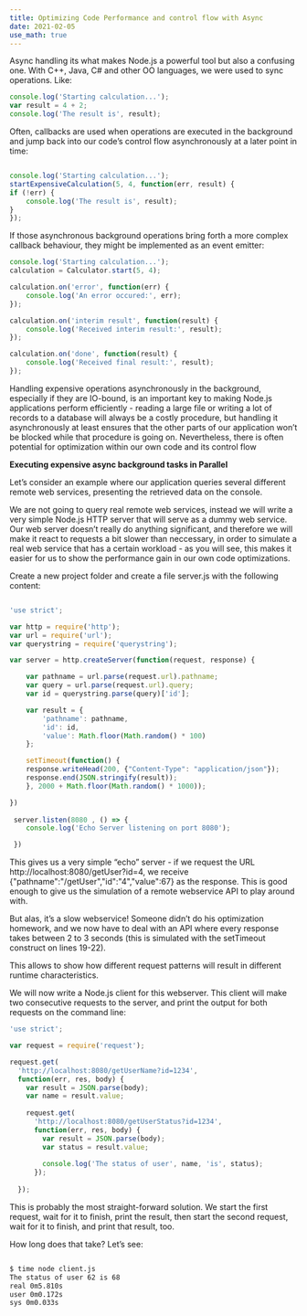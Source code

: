 ```yaml
---
title: Optimizing Code Performance and control flow with Async
date: 2021-02-05
use_math: true
---
```


Async handling its what makes Node.js a powerful tool but also a confusing one. With C++, Java, C# and other OO languages, we were used to sync operations. Like:

```javascript
console.log('Starting calculation...');
var result = 4 + 2;
console.log('The result is', result);
```

Often, callbacks are used when operations are executed in the background and jump back into our code’s control flow asynchronously at a later point in time:


```javascript

console.log('Starting calculation...');
startExpensiveCalculation(5, 4, function(err, result) {
if (!err) {
    console.log('The result is', result);
}
});

```
If those asynchronous background operations bring forth a more complex callback behaviour, they might be implemented as an event emitter:

```javascript
console.log('Starting calculation...');
calculation = Calculator.start(5, 4);

calculation.on('error', function(err) {
    console.log('An error occured:', err);
});

calculation.on('interim result', function(result) {
    console.log('Received interim result:', result);
});

calculation.on('done', function(result) {
    console.log('Received final result:', result);
});

```

Handling expensive operations asynchronously in the background, especially if they are IO-bound, is an important key to making Node.js applications perform efficiently - reading a large file or writing a lot of records to a database will always be a costly procedure, but handling it asynchronously at least ensures that the other parts of our application won’t be blocked while that procedure is going on. Nevertheless, there is often potential for optimization within our own code and its control flow

**Executing expensive async background tasks in Parallel**

Let’s consider an example where our application queries several different remote web services, presenting the retrieved data on the console.

We are not going to query real remote web services, instead we will write a very simple Node.js HTTP server that will serve as a dummy web service. Our web server doesn’t really do anything
significant, and therefore we will make it react to requests a bit slower than neccessary, in order to simulate a real web service that has a certain workload - as you will see, this makes it easier for us to show the performance gain in our own code optimizations.

Create a new project folder and create a file server.js with the following content:

```javascript

'use strict';

var http = require('http');
var url = require('url');
var querystring = require('querystring');

var server = http.createServer(function(request, response) {

    var pathname = url.parse(request.url).pathname;
    var query = url.parse(request.url).query;
    var id = querystring.parse(query)['id'];

    var result = {
        'pathname': pathname,
        'id': id,
        'value': Math.floor(Math.random() * 100)
    };

    setTimeout(function() {
    response.writeHead(200, {"Content-Type": "application/json"});
    response.end(JSON.stringify(result));
    }, 2000 + Math.floor(Math.random() * 1000));

})
 
 server.listen(8080 , () => {
    console.log('Echo Server listening on port 8080');

 })
```
This gives us a very simple “echo” server - if we request the URL http://localhost:8080/getUser?id=4, we receive {"pathname":"/getUser","id":"4","value":67} as the response. This is good enough
to give us the simulation of a remote webservice API to play around with.

But alas, it’s a slow webservice! Someone didn’t do his optimization homework, and we now have to deal with an API where every response takes between 2 to 3 seconds (this is simulated with the setTimeout construct on lines 19-22).

This allows to show how different request patterns will result in different runtime characteristics. 



We will now write a Node.js client for this webserver. This client will make two consecutive requests to the server, and print the output for both requests on the command line:

```javascript
'use strict';

var request = require('request');

request.get(
  'http://localhost:8080/getUserName?id=1234',
  function(err, res, body) {
    var result = JSON.parse(body);
    var name = result.value;
    
    request.get(
      'http://localhost:8080/getUserStatus?id=1234',
      function(err, res, body) {
        var result = JSON.parse(body);
        var status = result.value;
        
        console.log('The status of user', name, 'is', status);
      });
    
  });

```

This is probably the most straight-forward solution. We start the first request, wait for it to finish, print the result, then start the second request, wait for it to finish, and print that result, too.

How long does that take? Let’s see:

```bash

$ time node client.js
The status of user 62 is 68
real 0m5.810s
user 0m0.172s
sys 0m0.033s


```
